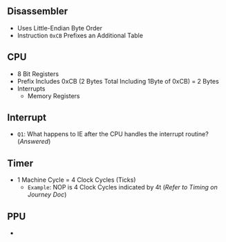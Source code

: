 ## Disassembler
- Uses Little-Endian Byte Order
- Instruction `0xCB` Prefixes an Additional Table

## CPU
- 8 Bit Registers
- Prefix Includes 0xCB (2 Bytes Total Including 1Byte of 0xCB) = 2 Bytes
- Interrupts
  - Memory Registers

## Interrupt
- `Q1`: What happens to IE after the CPU handles the interrupt routine? (*Answered*)

## Timer
- 1 Machine Cycle = 4 Clock Cycles (Ticks)
  - `Example`: NOP is 4 Clock Cycles indicated by 4t (*Refer to Timing on Journey Doc*)

## PPU
- 